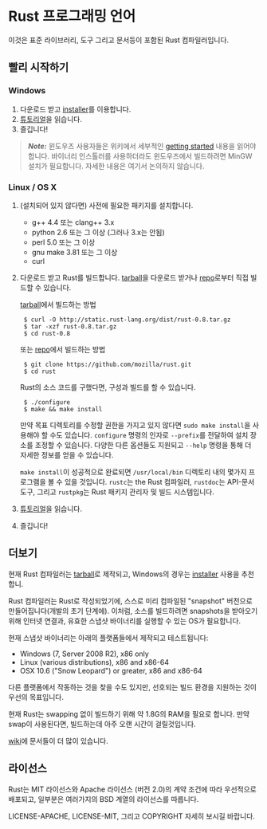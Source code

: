 # Rust 프로그래밍 언어

이것은 표준 라이브러리, 도구 그리고 문서등이 포함된 Rust 컴파일러입니다.

## 빨리 시작하기

### Windows

1. 다운로드 받고 [installer][win-exe]를 이용합니다.
2. [튜토리얼]을 읽습니다.
3. 즐깁니다!

> ***Note:*** 윈도우즈 사용자들은 위키에서 세부적인
> [getting started][wiki-start] 내용을 읽어야합니다.
> 바이너리 인스톨러를 사용하더라도 윈도우즈에서 빌드하려면
> MinGW 설치가 필요합니다.
> 자세한 내용은 여기서 논의하지 않습니다.

[튜토리얼]: http://sarojaba.github.io/rust-doc-korean/doc/tutorial.html
[wiki-start]: https://github.com/mozilla/rust/wiki/Note-getting-started-developing-Rust
[win-exe]: http://static.rust-lang.org/dist/rust-0.8-install.exe

### Linux / OS X

1. (설치되어 있지 않다면) 사전에 필요한 패키지를 설치합니다.

	* g++ 4.4 또는 clang++ 3.x
	* python 2.6 또는 그 이상 (그러나 3.x는 안됨)
	* perl 5.0 또는 그 이상
	* gnu make 3.81 또는 그 이상
	* curl

2. 다운로드 받고 Rust를 빌드합니다.
	[tarball]을 다운로드 받거나 [repo]로부터 직접 빌드할 수 있습니다.

	[tarball]에서 빌드하는 방법

		$ curl -O http://static.rust-lang.org/dist/rust-0.8.tar.gz
        $ tar -xzf rust-0.8.tar.gz
        $ cd rust-0.8
    
	또는 [repo]에서 빌드하는 방법

		$ git clone https://github.com/mozilla/rust.git
        $ cd rust

	Rust의 소스 코드를 구했다면, 구성과 빌드를 할 수 있습니다.

		$ ./configure
		$ make && make install

	만약 목표 디렉토리를 수정할 권한을 가지고 있지 않다면
	`sudo make install`을 사용해야 할 수도 있습니다.
	`configure` 명령의 인자로 `--prefix`를 전달하여
	설치 장소를 조정할 수 있습니다. 다양한 다른 옵션들도 지원되고
	`--help` 명령을 통해 더 자세한 정보를 얻을 수 있습니다.

	`make install`이 성공적으로 완료되면
	`/usr/local/bin` 디렉토리 내의 몇가지 프로그램을 볼 수 있을 것입니다.
	`rustc`는 the Rust 컴파일러, `rustdoc`는 API-문서 도구,
	그리고 `rustpkg`는 Rust 패키지 관리자 및 빌드 시스템입니다.

3. [튜토리얼]을 읽습니다.
4. 즐깁니다!

[repo]: https://github.com/mozilla/rust
[tarball]: http://static.rust-lang.org/dist/rust-0.7.tar.gz
[튜토리얼]: http://sarojaba.github.io/rust-doc-korean/doc/tutorial.html

## 더보기

현재 Rust 컴파일러는 [tarball]로 제작되고, Windows의 경우는 [installer][win-exe] 사용을 추천합니.

Rust 컴파일러는 Rust로 작성되었기에, 스스로 미리 컴파일된 "snapshot" 버전으로 만들어집니다(개발의 초기 단계에). 이처럼, 소스를 빌드하려면 snapshots을 받아오기 위해 인터넷 연결과, 유효한 스냅샷 바이너리를 실행할 수 있는 OS가 필요합니다.

현재 스냅샷 바이너리는 아래의 플랫폼들에서 제작되고 테스트됩니다:

* Windows (7, Server 2008 R2), x86 only
* Linux (various distributions), x86 and x86-64
* OSX 10.6 ("Snow Leopard") or greater, x86 and x86-64

다른 플랫폼에서 작동하는 것을 찾을 수도 있지만, 선호되는 빌드 환경을 지원하는 것이 우선의 목표입니다.

현재 Rust는 swapping 없이 빌드하기 위해 약 1.8G의 RAM을 필요로 합니다.
만약 swap이 사용된다면, 빌드하는데 아주 오랜 시간이 걸릴것입니다.

[wiki]에 문서들이 더 많이 있습니다.

[wiki]: https://github.com/mozilla/rust/wiki

## 라이선스

Rust는 MIT 라이선스와 Apache 라이선스 (버전 2.0)의 계약 조건에 따라 우선적으로 배포되고, 일부분은 여러가지의 BSD 계열의 라이선스를 따릅니다.

LICENSE-APACHE, LICENSE-MIT, 그리고 COPYRIGHT 자세히 보시길 바랍니다.
